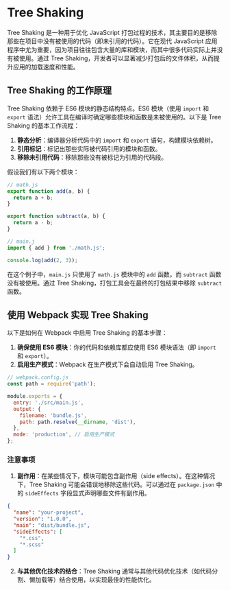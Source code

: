 # Tree Shaking

Tree Shaking 是一种用于优化 JavaScript 打包过程的技术，其主要目的是移除那些在项目中没有被使用的代码（即未引用的代码）。它在现代 JavaScript 应用程序中尤为重要，因为项目往往包含大量的库和模块，而其中很多代码实际上并没有被使用。通过 Tree Shaking，开发者可以显著减少打包后的文件体积，从而提升应用的加载速度和性能。

## Tree Shaking 的工作原理

Tree Shaking 依赖于 ES6 模块的静态结构特点。ES6 模块（使用 `import` 和 `export` 语法）允许工具在编译时确定哪些模块和函数是未被使用的。以下是 Tree Shaking 的基本工作流程：

1. **静态分析**：编译器分析代码中的 `import` 和 `export` 语句，构建模块依赖树。
2. **引用标记**：标记出那些实际被代码引用的模块和函数。
3. **移除未引用代码**：移除那些没有被标记为引用的代码段。

假设我们有以下两个模块：

```javascript
// math.js
export function add(a, b) {
  return a + b;
}

export function subtract(a, b) {
  return a - b;
}

// main.j
import { add } from './math.js';

console.log(add(2, 3));
```

在这个例子中，`main.js` 只使用了 `math.js` 模块中的 `add` 函数，而 `subtract` 函数没有被使用。通过 Tree Shaking，打包工具会在最终的打包结果中移除 `subtract` 函数。

## 使用 Webpack 实现 Tree Shaking

以下是如何在 Webpack 中启用 Tree Shaking 的基本步骤：

1. **确保使用 ES6 模块**：你的代码和依赖库都应使用 ES6 模块语法（即 `import` 和 `export`）。
2. **启用生产模式**：Webpack 在生产模式下会自动启用 Tree Shaking。

```javascript
// webpack.config.js
const path = require('path');

module.exports = {
  entry: './src/main.js',
  output: {
    filename: 'bundle.js',
    path: path.resolve(__dirname, 'dist'),
  },
  mode: 'production', // 启用生产模式
};
```

### 注意事项

1. **副作用**：在某些情况下，模块可能包含副作用（side effects）。在这种情况下，Tree Shaking 可能会错误地移除这些代码。可以通过在 `package.json` 中的 `sideEffects` 字段显式声明哪些文件有副作用。

```json
{
  "name": "your-project",
  "version": "1.0.0",
  "main": "dist/bundle.js",
  "sideEffects": [
    "*.css",
    "*.scss"
  ]
}
```

2. **与其他优化技术的结合**：Tree Shaking 通常与其他代码优化技术（如代码分割、懒加载等）结合使用，以实现最佳的性能优化。

